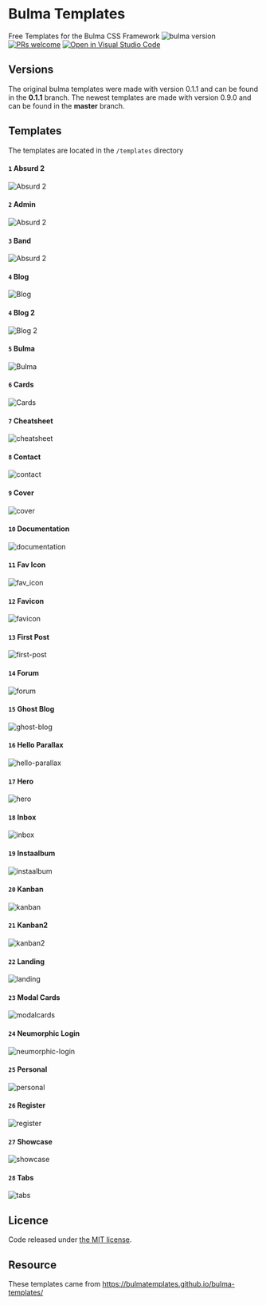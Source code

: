 # Bulma Templates
Free Templates for the Bulma CSS Framework ![bulma version](https://img.shields.io/badge/bulma-0.9.0-4169e1.svg)
[![PRs welcome](https://img.shields.io/badge/PRs-welcome-ff69b4.svg)](https://github.com/bulmatemplates/bulma-templates/pulls)
[![Open in Visual Studio Code](https://open.vscode.dev/badges/open-in-vscode.svg)](https://open.vscode.dev/BulmaTemplates/bulma-templates)
## Versions
  The original bulma templates were made with version 0.1.1 and can be found in the **0.1.1** branch. The newest templates are made with version 0.9.0 and can be found in the **master** branch.


## Templates

The templates are located in the `/templates` directory


#### `1` Absurd 2

![Absurd 2](images/absurd2.png)

#### `2` Admin

![Absurd 2](images/admin.png)

#### `3` Band

![Absurd 2](images/band.png)

#### `4` Blog

![Blog](images/blog.png)

#### `4` Blog 2

![Blog 2](images/blog2.png)

#### `5` Bulma

![Bulma](images/bulma.png)

#### `6` Cards

![Cards](images/cards.png)

#### `7` Cheatsheet

![cheatsheet](images/cheatsheet.png)

#### `8` Contact

![contact](images/contact.png)

#### `9` Cover

![cover](images/cover.png)

#### `10` Documentation

![documentation](images/documentation.png)

#### `11` Fav Icon

![fav_icon](images/fav_icon.png)

#### `12` Favicon

![favicon](images/favicon.png)

#### `13` First Post

![first-post](images/first-post.png)

#### `14` Forum

![forum](images/forum.png)

#### `15` Ghost Blog

![ghost-blog](images/ghost-blog.png)

#### `16` Hello Parallax

![hello-parallax](images/hello-parallax.png)

#### `17` Hero

![hero](images/hero.png)

#### `18` Inbox

![inbox](images/inbox.png)

#### `19` Instaalbum

![instaalbum](images/instaalbum.png)

#### `20` Kanban

![kanban](images/kanban.png)

#### `21` Kanban2

![kanban2](images/kanban2.png)

#### `22` Landing

![landing](images/landing.png)

#### `23` Modal Cards

![modalcards](images/modalcards.png)

#### `24` Neumorphic Login

![neumorphic-login](images/neumorphic-login.png)

#### `25` Personal

![personal](images/personal.png)

#### `26` Register

![register](images/register.png)

#### `27` Showcase

![showcase](images/showcase.png)

#### `28` Tabs

![tabs](images/tabs.png)

## Licence

Code released under [the MIT license](https://github.com/bulmatemplates/bulma-templates/blob/master/LICENSE).


## Resource 

These templates came from https://bulmatemplates.github.io/bulma-templates/

